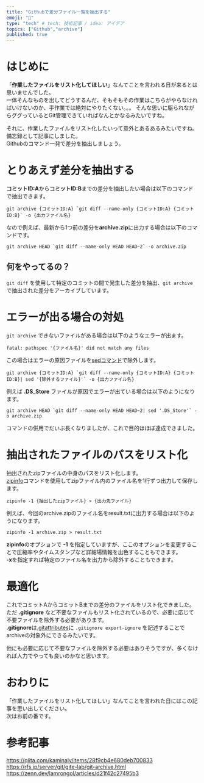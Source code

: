 ```yaml
---
title: "Githubで差分ファイル一覧を抽出する"
emoji: "📓"
type: "tech" # tech: 技術記事 / idea: アイデア
topics: ["Github","archive"]
published: true
---
```


# はじめに
「**作業したファイルをリスト化してほしい**」なんてことを言われる日が来るとは思いませんでした。  
一体そんなものを出してどうするんだ、そもそもその作業はこちらがやらなければいけないのか、手作業では絶対にやりたくない。。。 
そんな思いに駆られながらググっているとGit管理できていればなんとかなるみたいですね。  

それに、作業したファイルをリスト化したいって意外とあるあるみたいですね。備忘録として記事にしました。  
Githubのコマンド一発で差分を抽出しましょう。  

# とりあえず差分を抽出する

**コミットID:A**から**コミットID:B**までの差分を抽出したい場合は以下のコマンドで抽出できます。  
```
git archive {コミットID:A} `git diff --name-only {コミットID:A} {コミットID:B}` -o {出力ファイル名}
```

なので例えば、最新から1つ前の差分を**archive.zip**に出力する場合は以下のコマンドです。
```
git archive HEAD `git diff --name-only HEAD HEAD~2` -o archive.zip
```

## 何をやってるの？

`git diff` を使用して特定のコミットの間で発生した差分を抽出、`git archive` で抽出された差分をアーカイブしています。  

# エラーが出る場合の対処

`git archive` できないファイルがある場合は以下のようなエラーが出ます。
```
fatal: pathspec '{ファイル名}' did not match any files
```

この場合はエラーの原因ファイルを[sedコマンド](https://tech-blog.rakus.co.jp/entry/20211022/sed)で除外します。
```
git archive {コミットID:A} `git diff --name-only {コミットID:A} {コミットID:B}| sed '{除外するファイル}'` -o {出力ファイル名}
```

例えば **.DS_Store** ファイルが原因でエラーが出ている場合は以下のようになります。
```
git archive HEAD `git diff --name-only HEAD HEAD~2| sed '.DS_Store'` -o archive.zip
```

コマンドの併用でだいぶ長くなりましたが、これで目的はほぼ達成できました。  

# 抽出されたファイルのパスをリスト化

抽出されたzipファイルの中身のパスをリスト化します。  
[zipinfo](https://4thsight.xyz/3761)コマンドを使用してzipファイル内のファイル名を1行ずつ出力して保存します。  
```
zipinfo -1 {抽出したzipファイル} > {出力先ファイル}
```
例えば、今回のarchive.zipのファイル名をresult.txtに出力する場合は以下のようになります。
```
zipinfo -1 archive.zip > result.txt
```

**zipinfo**のオプションで **-1** を指定していますが、ここのオプションを変更することで圧縮率やタイムスタンプなど詳細場情報を出色することもできます。  
**-x**を指定すれば特定のファイル名を出力から除外することもできます。  

# 最適化
これでコミットAからコミットBまでの差分のファイルをリスト化できました。  
ただ **.gitignore** など不要なファイルもリスト化されているので、必要に応じて不要ファイルを除外する必要があります。  
**.gitignore**は[.gitattributes](https://zenn.dev/woo_noo/articles/5fcee179d890d1174add)に `.gitignore export-ignore` を記述することでarchiveの対象外にできるみたいです。  

他にも必要に応じて不要なファイルを除外する必要はありそうですが、多くなければ人力でやっても良いのかなと思います。  

# おわりに
「作業したファイルをリスト化してほしい」なんてことを言われた日にはこの記事を思い出してください。  
次はお前の番です。  

# 参考記事
https://qiita.com/kaminaly/items/28f9cb4e680deb700833
https://rfs.jp/server/git/gite-lab/git-archive.html
https://zenn.dev/lamrongol/articles/d21f42c27495b3
